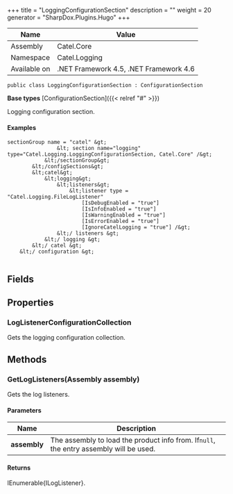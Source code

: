 

+++
title = "LoggingConfigurationSection" 
description = ""
weight = 20
generator = "SharpDox.Plugins.Hugo"
+++

Name|Value
---|---
Assembly|Catel.Core
Namespace|Catel.Logging
Available on|.NET Framework 4.5, .NET Framework 4.6

```
public class LoggingConfigurationSection : ConfigurationSection
```

**Base types**
[ConfigurationSection]({{&lt; relref "#" &gt;}})

Logging configuration section.

#### Examples

```
sectionGroup name = "catel" &gt;
                &lt; section name="logging" type="Catel.Logging.LoggingConfigurationSection, Catel.Core" /&gt;
            &lt;/sectionGroup&gt;
        &lt;/configSections&gt;
        &lt;catel&gt;
            &lt;logging&gt;
                &lt;listeners&gt;
                    &lt;listener type = "Catel.Logging.FileLogListener"
                        [IsDebugEnabled = "true"]
                        [IsInfoEnabled = "true"]
                        [IsWarningEnabled = "true"]
                        [IsErrorEnabled = "true"]
                        [IgnoreCatelLogging = "true"] /&gt;
                &lt;/ listeners &gt;
            &lt;/ logging &gt;
        &lt;/ catel &gt;
    &lt;/ configuration &gt;
     
```

## Fields

## Properties

### LogListenerConfigurationCollection

Gets the logging configuration collection.

## Methods

### GetLogListeners(Assembly assembly)

Gets the log listeners.

#### Parameters

Name|Description
---|---
**assembly**|The assembly to load the product info from. If`null`, the entry assembly will be used.

#### Returns

IEnumerable{ILogListener}.

